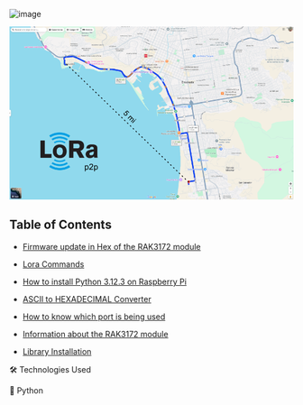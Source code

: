 
![image](https://github.com/user-attachments/assets/59239e73-0bf6-4189-9255-69a5199c9fc8)




<p align="center">
  <img src="https://raw.githubusercontent.com/miguelvmonroy/Instrumented-Mooring-Location-Alert-SystemDesign/refs/heads/main/mapaLorap2p.png" alt="Test1" />
</p>




## Table of Contents

- [Firmware update in Hex of the RAK3172 module](https://github.com/miguelvmonroy/Instrumented-Mooring-Location-Alert-SystemDesign/wiki/Actualizaci%C3%B3n-de-Fimware-en-Hex-del-modulo-RAK3172)

- [Lora Commands](https://github.com/miguelvmonroy/Instrumented-Mooring-Location-Alert-SystemDesign/wiki/Comandos-Lora)

- [How to install Python 3.12.3 on Raspberry Pi](https://github.com/miguelvmonroy/Instrumented-Mooring-Location-Alert-SystemDesign/wiki/Como-instalar-Python-3.12.3-en-Raspberry-Pi)

- [ASCII to HEXADECIMAL Converter](https://github.com/miguelvmonroy/Instrumented-Mooring-Location-Alert-SystemDesign/wiki/Convertidor--ASCII-A-HEXADECIMAL)

- [How to know which port is being used](https://github.com/miguelvmonroy/Instrumented-Mooring-Location-Alert-SystemDesign/wiki/c%C3%B3mo-saber-que-Puerto-esta-us%C3%A1ndose)

- [Information about the RAK3172 module](https://github.com/miguelvmonroy/Instrumented-Mooring-Location-Alert-SystemDesign/wiki/Informacion-del-modulo-RAK3172)

- [Library Installation](https://github.com/miguelvmonroy/Instrumented-Mooring-Location-Alert-SystemDesign/wiki/Instalaci%C3%B3n-de-Bibliotecas)


🛠 Technologies Used

🐍 Python
